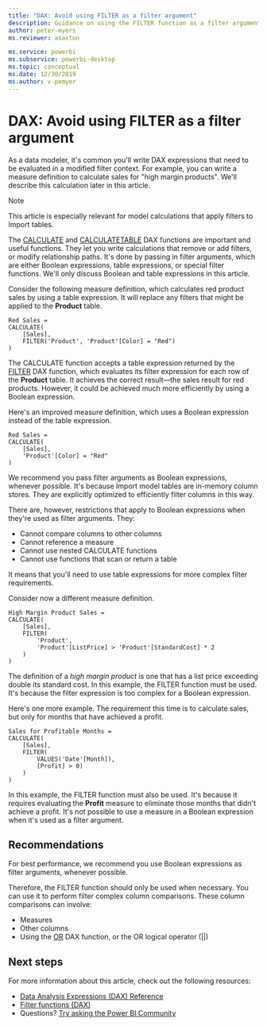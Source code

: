 ```yaml
---
title: "DAX: Avoid using FILTER as a filter argument"
description: Guidance on using the FILTER function as a filter argument.
author: peter-myers
ms.reviewer: asaxton

ms.service: powerbi
ms.subservice: powerbi-desktop
ms.topic: conceptual
ms.date: 12/30/2019
ms.author: v-pemyer
---
```


# DAX: Avoid using FILTER as a filter argument

As a data modeler, it's common you'll write DAX expressions that need to be evaluated in a modified filter context. For example, you can write a measure definition to calculate sales for "high margin products". We'll describe this calculation later in this article.

> [!NOTE]
> This article is especially relevant for model calculations that apply filters to Import tables.

The [CALCULATE](/dax/calculate-function-dax) and [CALCULATETABLE](/dax/calculatetable-function-dax) DAX functions are important and useful functions. They let you write calculations that remove or add filters, or modify relationship paths. It's done by passing in filter arguments, which are either Boolean expressions, table expressions, or special filter functions. We'll only discuss Boolean and table expressions in this article.

Consider the following measure definition, which calculates red product sales by using a table expression. It will replace any filters that might be applied to the **Product** table.

```dax
Red Sales =
CALCULATE(
    [Sales],
    FILTER('Product', 'Product'[Color] = "Red")
)
```

The CALCULATE function accepts a table expression returned by the [FILTER](/dax/filter-function-dax) DAX function, which evaluates its filter expression for each row of the **Product** table. It achieves the correct result—the sales result for red products. However, it could be achieved much more efficiently by using a Boolean expression.

Here's an improved measure definition, which uses a Boolean expression instead of the table expression.

```dax
Red Sales =
CALCULATE(
    [Sales],
    'Product'[Color] = "Red"
)
```

We recommend you pass filter arguments as Boolean expressions, whenever possible. It's because Import model tables are in-memory column stores. They are explicitly optimized to efficiently filter columns in this way.

There are, however, restrictions that apply to Boolean expressions when they're used as filter arguments. They:

- Cannot compare columns to other columns
- Cannot reference a measure
- Cannot use nested CALCULATE functions
- Cannot use functions that scan or return a table

It means that you'll need to use table expressions for more complex filter requirements.

Consider now a different measure definition.

```dax
High Margin Product Sales =
CALCULATE(
    [Sales],
    FILTER(
        'Product',
        'Product'[ListPrice] > 'Product'[StandardCost] * 2
    )
)
```

The definition of a _high margin product_ is one that has a list price exceeding double its standard cost. In this example, the FILTER function must be used. It's because the filter expression is too complex for a Boolean expression.

Here's one more example. The requirement this time is to calculate sales, but only for months that have achieved a profit.

```dax
Sales for Profitable Months =
CALCULATE(
    [Sales],
    FILTER(
        VALUES('Date'[Month]),
        [Profit] > 0)
    )
)
```

In this example, the FILTER function must also be used. It's because it requires evaluating the **Profit** measure to eliminate those months that didn't achieve a profit. It's not possible to use a measure in a Boolean expression when it's used as a filter argument.

## Recommendations

For best performance, we recommend you use Boolean expressions as filter arguments, whenever possible.

Therefore, the FILTER function should only be used when necessary. You can use it to perform filter complex column comparisons. These column comparisons can involve:

- Measures
- Other columns
- Using the [OR](/dax/or-function-dax) DAX function, or the OR logical operator (||)

## Next steps

For more information about this article, check out the following resources:

- [Data Analysis Expressions (DAX) Reference](/dax/)
- [Filter functions (DAX)](/dax/filter-function-dax)
- Questions? [Try asking the Power BI Community](https://community.powerbi.com/)
